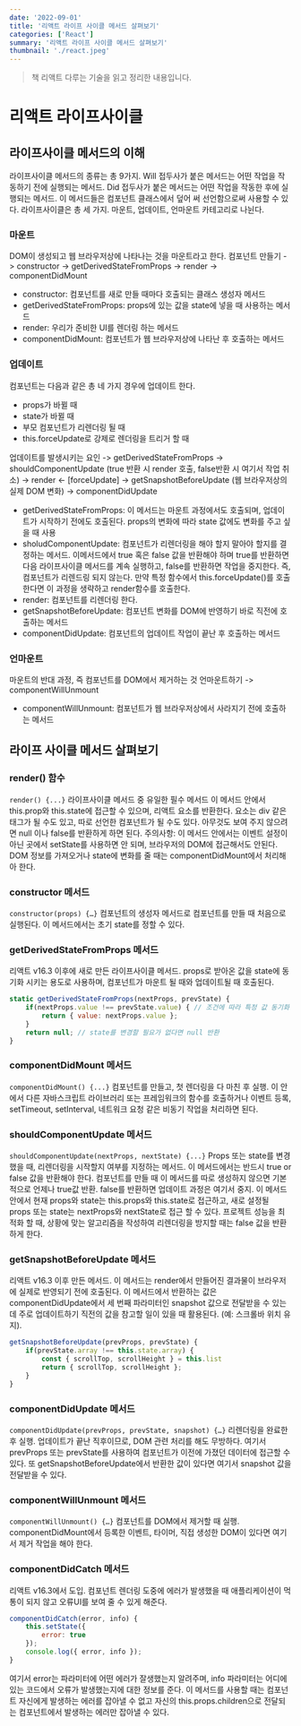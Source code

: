 ```yaml
---
date: '2022-09-01'
title: '리액트 라이프 사이클 메서드 살펴보기'
categories: ['React']
summary: '리액트 라이프 사이클 메서드 살펴보기'
thumbnail: './react.jpeg'
---
```

> 책 리액트 다루는 기술을 읽고 정리한 내용입니다.
# 리액트 라이프사이클
## 라이프사이클 메서드의 이해
라이프사이클 메서드의 종류는 총 9가지. Will 접두사가 붙은 메서드는 어떤 작업을 작동하기 전에 실행되는 메서드. Did 접두사가 붙은 메서드는 어떤 작업을 작동한 후에 실행되는 메서드.
이 메서드들은 컴포넌트 클래스에서 덮어 써 선언함으로써 사용할 수 있다.
라이프사이클은 총 세 가지. 마운트, 업데이트, 언마운트 카테고리로 나뉜다.
### 마운트 
DOM이 생성되고 웹 브라우저상에 나타나는 것을 마운트라고 한다. 
컴포넌트 만들기 -> constructor -> getDerivedStateFromProps -> render -> componentDidMount

- constructor: 컴포넌트를 새로 만들 때마다 호출되는 클래스 생성자 메서드
- getDerivedStateFromProps: props에 있는 값을 state에 넣을 때 사용하는 메서드
- render: 우리가 준비한 UI를 렌더링 하는 메서드
- componentDidMount: 컴포넌트가 웹 브라우저상에 나타난 후 호출하는 메서드

### 업데이트
컴포넌트는 다음과 같은 총 네 가지 경우에 업데이트 한다.
- props가 바뀔 때
- state가 바뀔 때
- 부모 컴포넌트가 리렌더링 될 때
- this.forceUpdate로 강제로 렌더링을 트리거 할 때

업데이트를 발생시키는 요인 -> getDerivedStateFromProps -> shouldComponentUpdate (true 반환 시 render 호출, false반환 시 여기서 작업 취소) -> render <- [forceUpdate] -> getSnapshotBeforeUpdate (웹 브라우저상의 실제 DOM 변화) -> componentDidUpdate

- getDerivedStateFromProps: 이 메서드는 마운트 과정에서도 호출되며, 업데이트가 시작하기 전에도 호출된다. props의 변화에 따라 state 값에도 변화를 주고 싶을 때 사용
- sholudComponentUpdate: 컴포넌트가 리렌더링을 해야 할지 말아야 할지를 결정하는 메서드. 이메서드에서 true 혹은 false 값을 반환해야 하며 true를 반환하면 다음 라이프사이클 메서드를 계속 실행하고, false를 반환하면 작업을 중지한다. 즉, 컴포넌트가 리렌드링 되지 않는다. 만약 특정 함수에서 this.forceUpdate()를 호출한다면 이 과정을 생략하고 render함수를 호출한다.
- render: 컴포넌트를 리렌더링 한다.
- getSnapshotBeforeUpdate: 컴포넌트 변화를 DOM에 반영하기 바로 직전에 호출하는 메서드
- componentDidUpdate: 컴포넌트의 업데이트 작업이 끝난 후 호출하는 메서드

### 언마운트
마운트의 반대 과정, 즉 컴포넌트를 DOM에서 제거하는 것
언마운트하기 -> componentWillUnmount
- componentWillUnmount: 컴포넌트가 웹 브라우저상에서 사라지기 전에 호출하는 메서드

## 라이프 사이클 메서드 살펴보기
### render() 함수
`render() {...}`
라이프사이클 메서드 중 유일한 필수 메서드
이 메서드 안에서 this.prop와 this.state에 접근할 수 있으며, 리액트 요소를 반환한다. 요소는 div 같은 태그가 될 수도 있고, 따로 선언한 컴포넌트가 될 수도 있다. 아무것도 보여 주지 않으려면 null 이나 false를 반환하게 하면 된다.
주의사항: 이 메서드 안에서는 이벤트 설정이 아닌 곳에서 setState를 사용하면 안 되며, 브라우저의 DOM에 접근해서도 안된다. DOM 정보를 가져오거나 state에 변화를 줄 때는 componentDidMount에서 처리해아 한다.
### constructor 메서드
`constructor(props) {…}`
컴포넌트의 생성자 메서드로 컴포넌트를 만들 때 처음으로 실행된다. 이 메서드에서는 초기 state를 정할 수 있다.
### getDerivedStateFromProps 메서드
리액트 v16.3 이후에 새로 만든 라이프사이클 메서드. props로 받아온 값을 state에 동기화 시키는 용도로 사용하며, 컴포넌트가 마운트 될 때와 업데이트될 때 호출된다.
```jsx
static getDerivedStateFromProps(nextProps, prevState) {
	if(nextProps.value !== prevState.value) { // 조건에 따라 특정 값 동기화
		return { value: nextProps.value };
	}
	return null; // state를 변경할 필요가 없다면 null 반환
}
```
### componentDidMount 메서드
`componentDidMount() {...}`
컴포넌트를 만들고, 첫 렌더링을 다 마친 후 실행. 이 안에서 다른 자바스크립트 라이브러리 또는 프레임워크의 함수를 호출하거나 이벤트 등록, setTimeout, setInterval, 네트워크 요청 같은 비동기 작업을 처리하면 된다.
### shouldComponentUpdate 메서드
`shouldComponentUpdate(nextProps, nextState) {...}`
Props 또는 state를 변경했을 때, 리렌더링을 시작할지 여부를 지정하는 메서드. 이 메서드에서는 반드시 true or false 값을 반환해야 한다. 컴포넌트를 만들 때 이 메서드를 따로 생성하지 않으면 기본적으로 언제나 true값 반환. false를 반환하면 업데이트 과정은 여기서 중지.
이 메서드 안에서 현재 props와 state는 this.props와 this.state로 접근하고, 새로 설정될 props 또는 state는 nextProps와 nextState로 접근 할 수 있다.
프로젝트 성능을 최적화 할 때, 상황에 맞는 알고리즘을 작성하여 리렌더링을 방지할 때는 false 값을 반환하게 한다. 
### getSnapshotBeforeUpdate 메서드
리액트 v16.3 이후 만든 메서드. 이 메서드는 render에서 만들어진 결과물이 브라우저에 실제로 반영되기 전에 호출된다. 이 메서드에서 반환하는 값은 componentDidUpdate에서 세 번째 파라미터인 snapshot 값으로 전달받을 수 있는데 주로 업데이트하기 직전의 값을 참고할 일이 있을 때 활용된다. (예: 스크롤바 위치 유지).
```jsx
getSnapshotBeforeUpdate(prevProps, prevState) {
	if(prevState.array !== this.state.array) {
		const { scrollTop, scrollHeight } = this.list
		return { scrollTop, scrollHeight };
	}
}
```
### componentDidUpdate 메서드
`componentDidUpdate(prevProps, prevState, snapshot) {…}`
리렌더링을 완료한 후 실행. 업데이트가 끝난 직후이므로, DOM 관련 처리를 해도 무방하다. 여기서 prevProps 또는 prevState를 사용하여 컴포넌트가 이전에 가졌던 데이터에 접근할 수 있다. 또 getSnapshotBeforeUpdate에서 반환한 값이 있다면 여기서 snapshot 값을 전달받을 수 있다.
### componentWillUnmount 메서드
`componentWillUnmount() {…}`
컴포넌트를 DOM에서 제거할 때 실행. componentDidMount에서 등록한 이벤트, 타이머, 직접 생성한 DOM이 있다면 여기서 제거 작업을 해야 한다.
### componentDidCatch 메서드
리액트 v16.3에서 도입. 컴포넌트 렌더링 도중에 에러가 발생했을 때 애플리케이션이 먹통이 되지 않고 오류UI를 보여 줄 수 있게 해준다. 
```jsx
componentDidCatch(error, info) {
	this.setState({
		error: true
	});
	console.log({ error, info });
}
```
여기서 error는 파라미터에 어떤 에러가 잘생했는지 알려주며, info 파라미터는 어디에 있는 코드에서 오류가 발생했는지에 대한 정보를 준다. 이 메서드를 사용할 때는 컴포넌트 자신에게 발생하는 에러를 잡아낼 수 없고 자신의 this.props.children으로 전달되는 컴포넌트에서 발생하는 에러만 잡아낼 수 있다.
